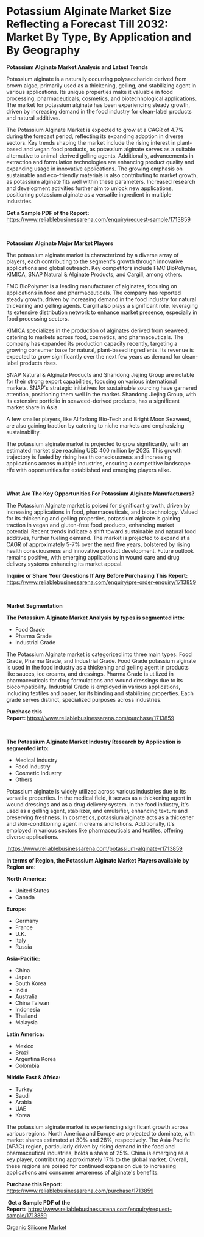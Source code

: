 <p><h1>Potassium Alginate Market Size Reflecting a Forecast Till 2032: Market By Type, By Application and By Geography</h1></p><p><strong>Potassium Alginate Market Analysis and Latest Trends</strong></p>
<p><p>Potassium alginate is a naturally occurring polysaccharide derived from brown algae, primarily used as a thickening, gelling, and stabilizing agent in various applications. Its unique properties make it valuable in food processing, pharmaceuticals, cosmetics, and biotechnological applications. The market for potassium alginate has been experiencing steady growth, driven by increasing demand in the food industry for clean-label products and natural additives. </p><p>The Potassium Alginate Market is expected to grow at a CAGR of 4.7% during the forecast period, reflecting its expanding adoption in diverse sectors. Key trends shaping the market include the rising interest in plant-based and vegan food products, as potassium alginate serves as a suitable alternative to animal-derived gelling agents. Additionally, advancements in extraction and formulation technologies are enhancing product quality and expanding usage in innovative applications. The growing emphasis on sustainable and eco-friendly materials is also contributing to market growth, as potassium alginate fits well within these parameters. Increased research and development activities further aim to unlock new applications, positioning potassium alginate as a versatile ingredient in multiple industries.</p></p>
<p><strong>Get a Sample PDF of the Report:&nbsp;</strong> <a href="https://www.reliablebusinessarena.com/enquiry/request-sample/1713859?utm_campaign=2779&utm_medium=2&utm_source=Github&utm_content=ia&utm_term=01042025&utm_id=potassium-alginate">https://www.reliablebusinessarena.com/enquiry/request-sample/1713859</a></p>
<p>&nbsp;</p>
<p><strong>Potassium Alginate Major Market Players</strong></p>
<p><p>The potassium alginate market is characterized by a diverse array of players, each contributing to the segment's growth through innovative applications and global outreach. Key competitors include FMC BioPolymer, KIMICA, SNAP Natural & Alginate Products, and Cargill, among others.</p><p>FMC BioPolymer is a leading manufacturer of alginates, focusing on applications in food and pharmaceuticals. The company has reported steady growth, driven by increasing demand in the food industry for natural thickening and gelling agents. Cargill also plays a significant role, leveraging its extensive distribution network to enhance market presence, especially in food processing sectors.</p><p>KIMICA specializes in the production of alginates derived from seaweed, catering to markets across food, cosmetics, and pharmaceuticals. The company has expanded its production capacity recently, targeting a growing consumer base for natural, plant-based ingredients. Its revenue is expected to grow significantly over the next few years as demand for clean-label products rises.</p><p>SNAP Natural & Alginate Products and Shandong Jiejing Group are notable for their strong export capabilities, focusing on various international markets. SNAP's strategic initiatives for sustainable sourcing have garnered attention, positioning them well in the market. Shandong Jiejing Group, with its extensive portfolio in seaweed-derived products, has a significant market share in Asia.</p><p>A few smaller players, like Allforlong Bio-Tech and Bright Moon Seaweed, are also gaining traction by catering to niche markets and emphasizing sustainability.</p><p>The potassium alginate market is projected to grow significantly, with an estimated market size reaching USD 400 million by 2025. This growth trajectory is fueled by rising health consciousness and increasing applications across multiple industries, ensuring a competitive landscape rife with opportunities for established and emerging players alike.</p></p>
<p>&nbsp;</p>
<p><strong>What Are The Key Opportunities For Potassium Alginate Manufacturers?</strong></p>
<p><p>The Potassium Alginate market is poised for significant growth, driven by increasing applications in food, pharmaceuticals, and biotechnology. Valued for its thickening and gelling properties, potassium alginate is gaining traction in vegan and gluten-free food products, enhancing market potential. Recent trends indicate a shift toward sustainable and natural food additives, further fueling demand. The market is projected to expand at a CAGR of approximately 5-7% over the next five years, bolstered by rising health consciousness and innovative product development. Future outlook remains positive, with emerging applications in wound care and drug delivery systems enhancing its market appeal.</p></p>
<p><strong>Inquire or Share Your Questions If Any Before Purchasing This Report:</strong> <a href="https://www.reliablebusinessarena.com/enquiry/pre-order-enquiry/1713859?utm_campaign=2779&utm_medium=2&utm_source=Github&utm_content=ia&utm_term=01042025&utm_id=potassium-alginate">https://www.reliablebusinessarena.com/enquiry/pre-order-enquiry/1713859</a></p>
<p>&nbsp;</p>
<p><strong>Market Segmentation</strong></p>
<p><strong>The Potassium Alginate Market Analysis by types is segmented into:</strong></p>
<p><ul><li>Food Grade</li><li>Pharma Grade</li><li>Industrial Grade</li></ul></p>
<p><p>The Potassium Alginate market is categorized into three main types: Food Grade, Pharma Grade, and Industrial Grade. Food Grade potassium alginate is used in the food industry as a thickening and gelling agent in products like sauces, ice creams, and dressings. Pharma Grade is utilized in pharmaceuticals for drug formulations and wound dressings due to its biocompatibility. Industrial Grade is employed in various applications, including textiles and paper, for its binding and stabilizing properties. Each grade serves distinct, specialized purposes across industries.</p></p>
<p><strong>Purchase this Report:&nbsp;</strong><a href="https://www.reliablebusinessarena.com/purchase/1713859?utm_campaign=2779&utm_medium=2&utm_source=Github&utm_content=ia&utm_term=01042025&utm_id=potassium-alginate">https://www.reliablebusinessarena.com/purchase/1713859</a></p>
<p>&nbsp;</p>
<p><strong>The Potassium Alginate Market Industry Research by Application is segmented into:</strong></p>
<p><ul><li>Medical Industry</li><li>Food Industry</li><li>Cosmetic Industry</li><li>Others</li></ul></p>
<p><p>Potassium alginate is widely utilized across various industries due to its versatile properties. In the medical field, it serves as a thickening agent in wound dressings and as a drug delivery system. In the food industry, it's used as a gelling agent, stabilizer, and emulsifier, enhancing texture and preserving freshness. In cosmetics, potassium alginate acts as a thickener and skin-conditioning agent in creams and lotions. Additionally, it's employed in various sectors like pharmaceuticals and textiles, offering diverse applications.</p></p>
<p><a href="https://www.reliablebusinessarena.com/potassium-alginate-r1713859?utm_campaign=2779&utm_medium=2&utm_source=Github&utm_content=ia&utm_term=01042025&utm_id=potassium-alginate">&nbsp;https://www.reliablebusinessarena.com/potassium-alginate-r1713859</a></p>
<p><strong>In terms of Region, the Potassium Alginate Market Players available by Region are:</strong></p>
<p>
    <p> <strong> North America: </strong>
        <ul>
            <li>United States</li>
            <li>Canada</li>
        </ul>
        </p> 
    <p> <strong> Europe: </strong>
        <ul>
            <li>Germany</li>
            <li>France</li>
            <li>U.K.</li>
            <li>Italy</li>
            <li>Russia</li>
        </ul>
        </p> 
    <p> <strong> Asia-Pacific: </strong>
        <ul>
            <li>China</li>
            <li>Japan</li>
            <li>South Korea</li>
            <li>India</li>
            <li>Australia</li>
            <li>China Taiwan</li>
            <li>Indonesia</li>
            <li>Thailand</li>
            <li>Malaysia</li>
        </ul>
        </p> 
    <p> <strong> Latin America: </strong>
        <ul>
            <li>Mexico</li>
            <li>Brazil</li>
            <li>Argentina Korea</li>
            <li>Colombia</li>
        </ul>
        </p> 
    <p> <strong> Middle East & Africa: </strong>
        <ul>
            <li>Turkey</li>
            <li>Saudi</li>
            <li>Arabia</li>
            <li>UAE</li>
            <li>Korea</li>
        </ul>
    </p>
    </p>
<p><p>The potassium alginate market is experiencing significant growth across various regions. North America and Europe are projected to dominate, with market shares estimated at 30% and 28%, respectively. The Asia-Pacific (APAC) region, particularly driven by rising demand in the food and pharmaceutical industries, holds a share of 25%. China is emerging as a key player, contributing approximately 17% to the global market. Overall, these regions are poised for continued expansion due to increasing applications and consumer awareness of alginate's benefits.</p></p>
<p><strong>Purchase this Report: </strong><a href="https://www.reliablebusinessarena.com/purchase/1713859?utm_campaign=2779&utm_medium=2&utm_source=Github&utm_content=ia&utm_term=01042025&utm_id=potassium-alginate">https://www.reliablebusinessarena.com/purchase/1713859</a></p>
<p>&nbsp;<strong>Get a Sample PDF of the Report:&nbsp;&nbsp;</strong><a href="https://www.reliablebusinessarena.com/enquiry/request-sample/1713859?utm_campaign=2779&utm_medium=2&utm_source=Github&utm_content=ia&utm_term=01042025&utm_id=potassium-alginate">https://www.reliablebusinessarena.com/enquiry/request-sample/1713859</a></p>
<p><strong></strong></p>
<p><p><a href="https://github.com/lindaopodray/Market-Research-Report-List-1/blob/main/organic-silicone-market.md?utm_campaign=2779&utm_medium=2&utm_source=Github&utm_content=ia&utm_term=01042025&utm_id=potassium-alginate">Organic Silicone Market</a></p></p>